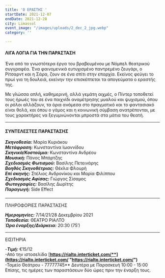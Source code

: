 ```yaml
---
title: 'Ο ΕΡΑΣΤΗΣ '
startDate: 2021-12-07
endDate: 2021-12-28
city: Limassol
event_image: "/images/uploads/2_dec_2_jpg.webp"
category: ''

---
```

#### ΛΙΓΑ ΛΟΓΙΑ ΓΙΑ ΤΗΝ ΠΑΡΑΣΤΑΣΗ 

Ένα από τα γνωστότερα έργα του βραβευμένου με Νόμπελ θεατρικού συγγραφέα. Ένα φαινομενικά ευτυχισμένο παντρεμένο ζευγάρι, ο Ρίτσαρντ και η Σάρα, ζουν σε ένα σπίτι στην επαρχία. Εκείνος φεύγει το πρωί για τη δουλειά, εκείνην την επισκέπτεται τα απογεύματα ο εραστής της.

Με γλώσσα απλή, καθημερινή, αλλά γεμάτη αιχμές, ο Πίντερ τοποθετεί τους ήρωές του σε ένα παιχνίδι αναμέτρησης μυαλού και ψυχισμού, όπου οι ρόλοι αλλάζουν, τα όρια ανάμεσα στο πραγματικό και το φαντασιακό είναι θολά, και όπου ο γάμος και η κοινωνική σύμβαση ανατρέπονται, με τους χαρακτήρες να ξεγυμνώνονται μπροστά στα μάτια του θεατή.

***

#### ΣΥΝΤΕΛΕΣΤΕΣ ΠΑΡΑΣΤΑΣΗΣ

**_Σκηνοθεσία:_** Μαρία Κυριάκου  
**_Μετάφραση:_** Κωνσταντίνα Ιωαννίδου  
**_Σκηνικά/Κοστούμια:_** Κωνσταντίνα Ανδρέου  
**_Μουσική:_** Πάνος Μπάρτζης  
**_Σχεδιασμός Φωτισμού:_** Βασίλης Πετεινάρης  
**_Βοηθός Σκηνοθέτριας:_** Θέκλα Φλουρή  
**_Επί σκηνής:_** Στέλιος Ανδρονίκου και Μαρία Φιλίππου  
**_Σχεδιασμός Αφίσας:_** Γιώργος Σίσαμος  
**_Φωτογραφίες:_** Βασίλης Δωρίτης  
**_Παραγωγή:_** Side Effect

#### 

***

ΠΛΗΡΟΦΟΡΙΕΣ ΠΑΡΑΣΤΑΣΗΣ

**_Ημερομηνίες:_** 7/14/21/28 Δεκεμβρίου 2021  
**_Τοποθεσία:_** ΘΕΑΤΡΟ ΡΙΑΛΤΟ  
**_Ώρα έναρξης/Διάρκεια:_** 20:30 (75’)

***

ΕΙΣΙΤΗΡΙΑ 

\-**_Τιμή:_** €15/12  
\-Από την ιστοσελίδα [**https://rialto.interticket.com/**](https://rialto.interticket.com/ "https://rialto.interticket.com/")**  
\-Ταμείο Θεάτρου - 77777745** Δευτέρα με Παρασκευή 10:00 - 15:00  
​Επίσης, τις ημέρες των παραστάσεων δύο ώρες πριν την έναρξη τους.